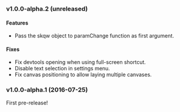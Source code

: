 ### v1.0.0-alpha.2 (unreleased)
#### Features
* Pass the skqw object to paramChange function as first argument.
#### Fixes
* Fix devtools opening when using full-screen shortcut.
* Disable text selection in settings menu.
* Fix canvas positioning to allow laying multiple canvases.


### v1.0.0-alpha.1 (2016-07-25)

First pre-release!